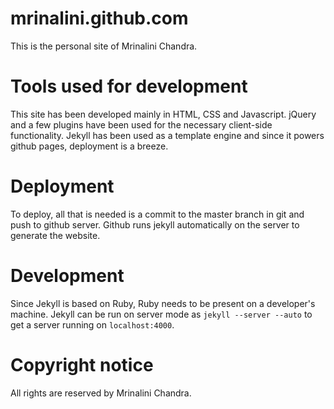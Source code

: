 mrinalini.github.com
====================

This is the personal site of Mrinalini Chandra.


# Tools used for development
This site has been developed mainly in HTML, CSS and Javascript. jQuery and a few plugins have been used for the necessary client-side functionality. Jekyll has been used as a template engine and since it powers github pages, deployment is a breeze.

# Deployment
To deploy, all that is needed is a commit to the master branch in git and push to github server. Github runs jekyll automatically on the server to generate the website.

# Development
Since Jekyll is based on Ruby, Ruby needs to be present on a developer's machine. 
Jekyll can be run on server mode as `jekyll --server --auto` to get a server running on `localhost:4000`.

# Copyright notice
All rights are reserved by Mrinalini Chandra.
